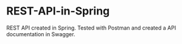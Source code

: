 # REST-API-in-Spring
REST API created in Spring. Tested with Postman and created a API documentation in Swagger.
